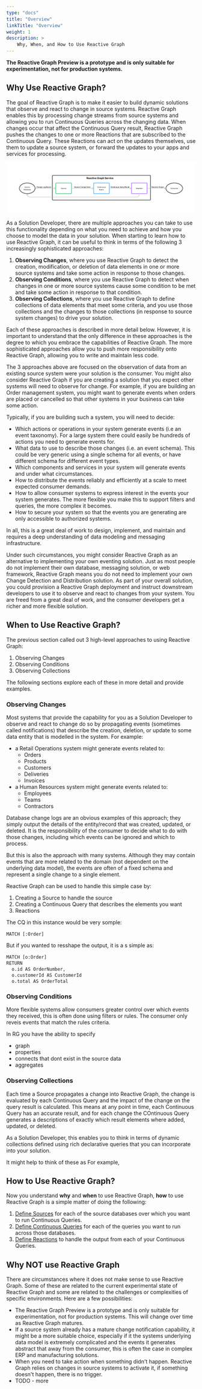 ```yaml
---
type: "docs"
title: "Overview"
linkTitle: "Overview"
weight: 1
description: >
    Why, When, and How to Use Reactive Graph
---
```


**The Reactive Graph Preview is a prototype and is only suitable for experimentation, not for production systems.**

## Why Use Reactive Graph?
The goal of Reactive Graph is to make it easier to build dynamic solutions that observe and react to change in source systems. Reactive Graph enables this by processing change streams from source systems and allowing you to run Continuous Queries across the changing data. When changes occur that affect the Continuous Query result, Reactive Graph pushes the changes to one or more Reactions that are subscribed to the Continuous Query. These Reactions can act on the updates themselves, use them to update a source system, or forward the updates to your apps and services for processing.

 ![Basic Flow](simple_services.png)

As a Solution Developer, there are multiple approaches you can take to use this functionality depending on what you need to achieve and how you choose to model the data in your solution. When starting to learn how to use Reactive Graph, it can be useful to think in terms of the following 3 increasingly sophisticated approaches:
1. **Observing Changes**, where you use Reactive Graph to detect the creation, modification, or deletion of data elements in one or more source systems and take some action in response to those changes.
1. **Observing Conditions**, where you use Reactive Graph to detect when changes in one or more source systems cause some condition to be met and take some action in response to that condition.
1. **Observing Collections**, where you use Reactive Graph to define collections of data elements that meet some criteria, and you use those collections and the changes to those collections (in response to source system changes) to drive your solution.

Each of these approaches is described in more detail below. However, it is important to understand that the only difference in these approaches is the degree to which you embrace the capabilities of Reactive Graph. The more sophisticated approaches allow you to push more responsibility onto Reactive Graph, allowing you to write and maintain less code.

The 3 approaches above are focused on the observation of data from an existing source system were your solution is the consumer. You might also consider Reactive Graph if you are creating a solution that you expect other systems will need to observe for change. For example, if you are building an Order management system, you might want to generate events when orders are placed or cancelled so that other systems in your business can take some action.

Typically, if you are building such a system, you will need to decide:
- Which actions or operations in your system generate events (i.e an event taxonomy). For a large system there could easily be hundreds of actions you need to generate events for.
- What data to use to describe those changes (i.e. an event schema). This could be very generic using a single schema for all events, or have different schema for different event types.
- Which components and services in your system will generate events and under what circumstances.
- How to distribute the events reliably and efficiently at a scale to meet expected consumer demands.
- How to allow consumer systems to express interest in the events your system generates. The more flexible you make this to support filters and queries, the more complex it becomes.
- How to secure your system so that the events you are generating are only accessible to authorized systems.

In all, this is a great deal of work to design, implement, and maintain and requires a deep understanding of data modeling and messaging infrastructure.

Under such circumstances, you might consider Reactive Graph as an alternative to implementing your own eventing solution. Just as most people do not implement their own database, messaging solution, or web framework, Reactive Graph means you do not need to implement your own Change Detection and Distribution solution. As part of your overall solution, you could provision a Reactive Graph deployment and instruct downstream developers to use it to observe and react to changes from your system. You are freed from a great deal of work, and the consumer developers get a richer and more flexible solution.

## When to Use Reactive Graph?
The previous section called out 3 high-level approaches to using Reactive Graph:

1. Observing Changes
1. Observing Conditions
1. Observing Collections

The following sections explore each of these in more detail and provide examples. 

### Observing Changes
Most systems that provide the capability for you as a Solution Developer to observe and react to change do so by propagating events (sometimes called notifications) that describe the creation, deletion, or update to some data entity that is modelled in the system. For example: 
- a Retail Operations system might generate events related to:
  - Orders
  - Products
  - Customers
  - Deliveries
  - Invoices
- a Human Resources system might generate events related to:
  - Employees
  - Teams
  - Contractors

Database change logs are an obvious examples of this approach; they simply output the details of the entity/record that was created, updated, or deleted. It is the responsibility of the consumer to decide what to do with those changes, including which events can be ignored and which to process.

But this is also the approach with many systems. Although they may contain events that are more related to the domain (not dependent on the underlying data model), the events are often of a fixed schema and represent a single change to a single element.

Reactive Graph can be used to handle this simple case by:
1. Creating a Source to handle the source
2. Creating a Continuous Query that describes the elements you want
3. Reactions

The CQ in this instance would be very somple:

```
MATCH [:Order]
```

But if you wanted to resshape the output, it is a s simple as:

```
MATCH [o:Order]
RETURN 
  o.id AS OrderNumber,
  o.customerId AS CustomerId
  o.total AS OrderTotal
```


### Observing Conditions
More flexible systems allow consumers greater control over which events they received, this is often done using filters or rules. The consumer only reveis events that match the rules criteria. 

In RG you have the ability to specify 
- graph
- properties
- connects that dont exist in the source data
- aggregates

### Observing Collections
Each time a Source propagates a change into Reactive Graph, the change is evaluated by each Continuous Query and the impact of the change on the query result is calculated. This means at any point in time, each Continuous Query has an accurate result, and for each change the COntinuous Query generates a descriptions of exactly which result elements where added, updated, or deleted.

As a Solution Developer, this enables you to think in terms of dynamic collections defined using rich declarative queries that you can incorporate into your solution.

It might help to think of these as 
For example, 



## How to Use Reactive Graph?
Now you understand **why** and **when** to use Reactive Graph, **how** to use Reactive Graph is a simple matter of doing the following:

1. [Define Sources](/solution-developer/sources) for each of the source databases over which you want to run Continuous Queries.
1. [Define Continuous Queries](/solution-developer/continuous-queries) for each of the queries you want to run across those databases.
1. [Define Reactions](/solution-developer/reactions)  to handle the output from each of your Continuous Queries.

## Why NOT use Reactive Graph
There are circumstances where it does not make sense to use Reactive Graph. Some of these are related to the current experimental state of Reactive Graph and some are related to the challenges or complexities of specific environments. Here are a few possibilities:

- The Reactive Graph Preview is a prototype and is only suitable for experimentation, not for production systems. This will change over time as Reactive Graph matures.
- If a source system already has a mature change notification capability, it might be a more suitable choice, especially if it the systems underlying data model is extremely complicated and the events it generates abstract that away from the consumer, this is often the case in complex ERP and manufacturing solutions.
- When you need to take action when something didn't happen. Reactive Graph relies on changes in source systems to activate it, if something doesn't happen, there is no trigger.
- TODO - more